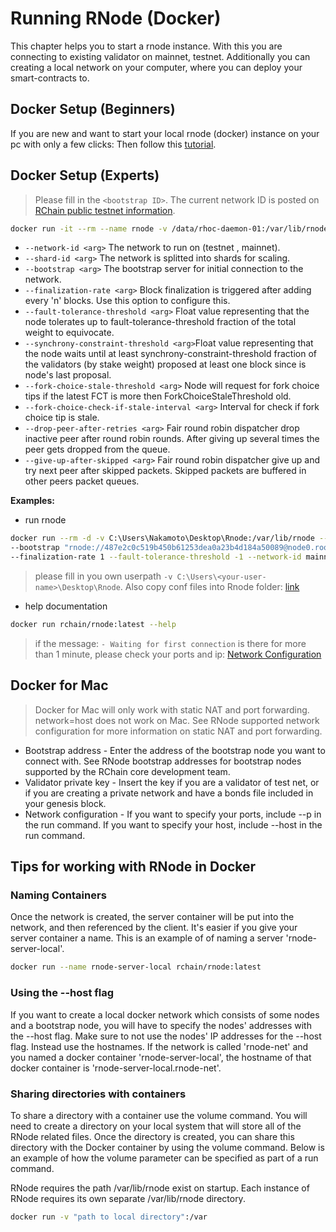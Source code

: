 # Running RNode (Docker)

This chapter helps you to start a rnode instance. With this you are connecting to existing validator on mainnet, testnet. Additionally you can creating a local network on your computer, where you can deploy your smart-contracts to.

## Docker Setup (Beginners)

If you are new and want to start your local rnode (docker) instance on your pc with only a few clicks: Then follow this [tutorial](/dapps/setup-docker/).

## Docker Setup (Experts)

> Please fill in the `<bootstrap ID>`. The current network ID is posted on [RChain public testnet information](https://rchain.atlassian.net/wiki/spaces/CORE/pages/678756429/RChain+public+testnet+information).

```bash
docker run -it --rm --name rnode -v /data/rhoc-daemon-01:/var/lib/rnode rchain/rnode:latest run --network <args> --shard-id <args> --bootstrap <args> -finalization-rate <args> --fault-tolerance-threshold <args> --synchrony-constraint-threshold <args> --fork-choice-stale-threshold <args> --fork-choice-check-if-stale-interval <args> --drop-peer-after-retries <args> --give-up-after-skipped <args>
```

- `--network-id <arg>` The network to run on (testnet , mainnet).
- `--shard-id <arg>` The network is splitted into shards for scaling.
- `--bootstrap <arg>` The bootstrap server for initial connection to the network.
- `--finalization-rate <arg>` Block finalization is triggered after adding every 'n' blocks. Use this option to configure this.
- `--fault-tolerance-threshold <arg>` Float value representing that the node tolerates up to fault-tolerance-threshold fraction of the total weight to equivocate.
- `--synchrony-constraint-threshold <arg>`Float value representing that the node waits until at least synchrony-constraint-threshold fraction of the validators (by stake weight) proposed at least one block since is node's last proposal.
- `--fork-choice-stale-threshold <arg>` Node will request for fork choice tips if the latest FCT is more then ForkChoiceStaleThreshold old.
- `--fork-choice-check-if-stale-interval <arg>` Interval for check if fork choice tip is stale.
- `--drop-peer-after-retries <arg>` Fair round robin dispatcher drop inactive peer after round robin rounds. After giving up several times the peer gets dropped from the queue.
- `--give-up-after-skipped <arg>` Fair round robin dispatcher give up and try next peer after skipped packets. Skipped packets are buffered in other peers packet queues.

**Examples:**

- run rnode

```bash
docker run --rm -d -v C:\Users\Nakamoto\Desktop\Rnode:/var/lib/rnode --network host --name rchain-mainet-peer rchain/rnode:latest run \
--bootstrap "rnode://487e2c0c519b450b61253dea0a23b4d184a50089@node0.root-shard.mainnet.rchain.coop?protocol=40400&discovery=40404" \
--finalization-rate 1 --fault-tolerance-threshold -1 --network-id mainnet --shard-name root --max-number-of-parents 1
```

> please fill in you own userpath `-v C:\Users\<your-user-name>\Desktop\Rnode`. Also copy conf files into Rnode folder: [link](https://github.com/rchain/rchain/blob/dev/node/src/main/resources/defaults.conf)

- help documentation

```bash
docker run rchain/rnode:latest --help
```

> if the message: `- Waiting for first connection` is there for more than 1 minute, please check your ports and ip: [Network Configuration](/docs/network-configuration)

## Docker for Mac

> Docker for Mac will only work with static NAT and port forwarding. network=host does not work on Mac. See RNode supported network configuration for more information on static NAT and port forwarding.

- Bootstrap address - Enter the address of the bootstrap node you want to connect with. See RNode bootstrap addresses for bootstrap nodes supported by the RChain core development team.
- Validator private key - Insert the key if you are a validator of test net, or if you are creating a private network and have a bonds file included in your genesis block.
- Network configuration - If you want to specify your ports, include --p in the run command. If you want to specify your host, include --host in the run command.

## Tips for working with RNode in Docker

### Naming Containers

Once the network is created, the server container will be put into the network, and then referenced by the client. It's easier if you give your server container a name. This is an example of of naming a server 'rnode-server-local'.

```bash
docker run --name rnode-server-local rchain/rnode:latest
```

### Using the --host flag

If you want to create a local docker network which consists of some nodes and a bootstrap node, you will have to specify the nodes' addresses with the --host flag. Make sure to not use the nodes' IP addresses for the --host flag. Instead use the hostnames. If the network is called 'rnode-net' and you named a docker container 'rnode-server-local', the hostname of that docker container is 'rnode-server-local.rnode-net'.

### Sharing directories with containers

To share a directory with a container use the volume command. You will need to create a directory on your local system that will store all of the RNode related files. Once the directory is created, you can share this directory with the Docker container by using the volume command. Below is an example of how the volume parameter can be specified as part of a run command.

RNode requires the path /var/lib/rnode exist on startup. Each instance of RNode requires its own separate /var/lib/rnode directory.

```bash
docker run -v "path to local directory":/var
```

